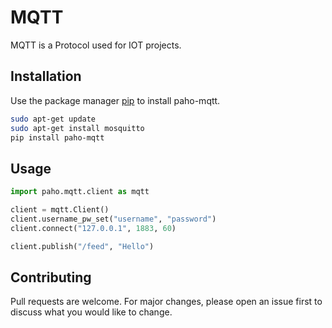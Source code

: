 # MQTT

MQTT is a Protocol used for IOT projects.

## Installation

Use the package manager [pip](https://pip.pypa.io/en/stable/) to install paho-mqtt.

```bash
sudo apt-get update
sudo apt-get install mosquitto
pip install paho-mqtt
```

## Usage

```python
import paho.mqtt.client as mqtt

client = mqtt.Client()
client.username_pw_set("username", "password")
client.connect("127.0.0.1", 1883, 60)

client.publish("/feed", "Hello")
```

## Contributing
Pull requests are welcome. For major changes, please open an issue first to discuss what you would like to change.
